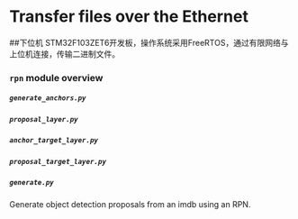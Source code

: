 # Transfer files over the Ethernet
##下位机
STM32F103ZET6开发板，操作系统采用FreeRTOS，通过有限网络与上位机连接，传输二进制文件。
### `rpn` module overview

##### `generate_anchors.py`
##### `proposal_layer.py`
##### `anchor_target_layer.py` 
##### `proposal_target_layer.py`
##### `generate.py`

Generate object detection proposals from an imdb using an RPN.
